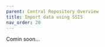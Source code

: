 ```yaml
---
parent: Central Repository Overview
title: Import data using SSIS
nav_order: 20
---
```


Comin soon...